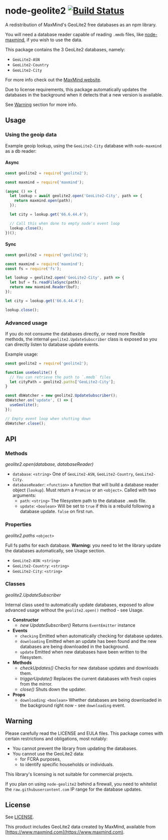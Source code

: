 node-geolite2 [![Build Status](https://travis-ci.org/runk/node-geolite2.png)](https://travis-ci.org/runk/node-geolite2)
========

A redistribution of MaxMind's GeoLite2 free databases as an npm library.

You will need a database reader capable of reading `.mmdb` files, like [node-maxmind](https://www.npmjs.com/package/maxmind), if you wish to use the data.

This package contains the 3 GeoLite2 databases, namely:
 - `GeoLite2-ASN`
 - `GeoLite2-Country`
 - `GeoLite2-City`

For more info check out the [MaxMind website](https://maxmind.com).

Due to license requirements, this package automatically updates the databases in the background when it detects that a new version is available.

See [Warning](#warning) section for more info.

## Usage

### Using the geoip data

Example geoip lookup, using the `GeoLite2-City` database with `node-maxmind` as a db reader:

#### Async
```javascript
const geolite2 = require('geolite2');

const maxmind = require('maxmind');

(async () => {
  let lookup = await geolite2.open('GeoLite2-City', path => {
    return maxmind.open(path);
  });

  let city = lookup.get('66.6.44.4');

  // Call this when done to empty node's event loop
  lookup.close();
})();
```

#### Sync

```javascript
const geolite2 = require('geolite2');

const maxmind = require('maxmind');
const fs = require('fs');

let lookup = geolite2.open('GeoLite2-City', path => {
  let buf = fs.readFileSync(path);
  return new maxmind.Reader(buf);
});

let city = lookup.get('66.6.44.4');

lookup.close();
```

### Advanced usage

If you do not consume the databases directly, or need more flexible methods, the internal `geolite2.UpdateSubscriber` class is exposed so you can directly listen to database update events.

Example usage:
```javascript
const geolite2 = require('geolite2');

function useGeolite() {
  // You can retrieve the path to `.mmdb` files
  let cityPath = geolite2.paths['GeoLite2-City'];
}

const dbWatcher = new geolite2.UpdateSubscriber();
dbWatcher.on('update', () => {
  useGeolite();
});

// Empty event loop when shutting down
dbWatcher.close();
```

## API

### Methods

*geolite2.open(database, databaseReader)*

 - `database`: `<string>` One of `GeoLite2-ASN`, `GeoLite2-Country`, `GeoLite2-City`.
 - `databaseReader`: `<function>` a function that will build a database reader object (`lookup`). Must return a `Promise` or an `<object>`. Called with two arguments:
   - `path`: `<string>` The filesystem path to the database `.mmdb` file.
   - `update`: `<boolean>` Will be set to `true` if this is a rebuild following a database update. `false` on first run.

### Properties

*geolite2.paths* `<object>`

Full fs paths for each database. **Warning:** you need to let the library update the databases automatically, see Usage section.
 - `GeoLite2-ASN`: `<string>`
 - `GeoLite2-Country`: `<string>`
 - `GeoLite2-City`: `<string>`

### Classes

*geolite2.UpdateSubscriber*

Internal class used to automatically update databases, exposed to allow advanced usage without the `geolite2.open()` method - see Usage.
 - **Constructor**
   - *new UpdateSubscriber()* Returns `EventEmitter` instance
 - **Events**
   - `checking` Emitted when automatically checking for database updates.
   - `downloading` Emitted when an update has been found and the new databases are being downloaded in the background.
   - `update` Emitted when new databases have been written to the filesystem.
 - **Methods**
   - *checkUpdates()* Checks for new database updates and downloads them.
   - *triggerUpdate()* Replaces the current databases with fresh copies from the mirror.
   - *close()* Shuts down the updater.
 - **Props**
   - `downloading`: `<boolean>` Whether databases are being downloaded in the background right now - see `downloading` event.

## Warning

Please carefully read the LICENSE and EULA files. This package comes with certain restrictions and obligations, most notably:
 - You cannot prevent the library from updating the databases.
 - You cannot use the GeoLite2 data:
   - for FCRA purposes,
   - to identify specific households or individuals.

This library's licensing is not suitable for commercial projects.

If you plan on using `node-geolite2` behind a firewall, you need to whitelist the `raw.githubusercontent.com` IP range for the database updates.

## License

See [LICENSE](https://github.com/runk/node-geolite2/blob/master/LICENSE).

This product includes GeoLite2 data created by MaxMind, available from [https://www.maxmind.com](https://www.maxmind.com).
